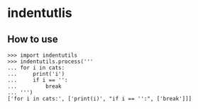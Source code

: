 # indentutlis
## How to use
    >>> import indentutils
    >>> indentutils.process('''
    ... for i in cats:
    ...     print('i')
    ...     if i == '':
    ...         break
    ... ''')
    ['for i in cats:', ['print(i)', "if i == '':", ['break']]]